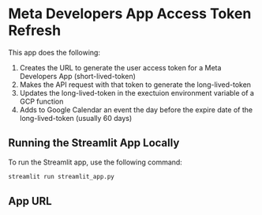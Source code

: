 # Meta Developers App Access Token Refresh

This app does the following:

1. Creates the URL to generate the user access token for a Meta Developers App (short-lived-token)
2. Makes the API request with that token to generate the long-lived-token
3. Updates the long-lived-token in the exectuion environment variable of a GCP function
4. Adds to Google Calendar an event the day before the expire date of the long-lived-token (usually 60 days)


## Running the Streamlit App Locally

To run the Streamlit app, use the following command:

```bash
streamlit run streamlit_app.py
```

## App URL